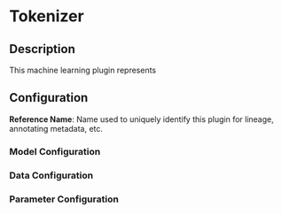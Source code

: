
# Tokenizer

## Description
This machine learning plugin represents

## Configuration
**Reference Name**: Name used to uniquely identify this plugin for lineage, annotating metadata, etc.

### Model Configuration

### Data Configuration

### Parameter Configuration
